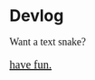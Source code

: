 # Devlog

<div style="font-family:Calibri;font-size:18px">
<p>Want a text snake?
  
<a href="https://bored.krishsridhar.repl.co" title="website" style="font-size:20px">have fun.</a>
</div>
